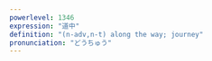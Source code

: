 ```yaml
---
powerlevel: 1346
expression: "道中"
definition: "(n-adv,n-t) along the way; journey"
pronunciation: "どうちゅう"
---
```

